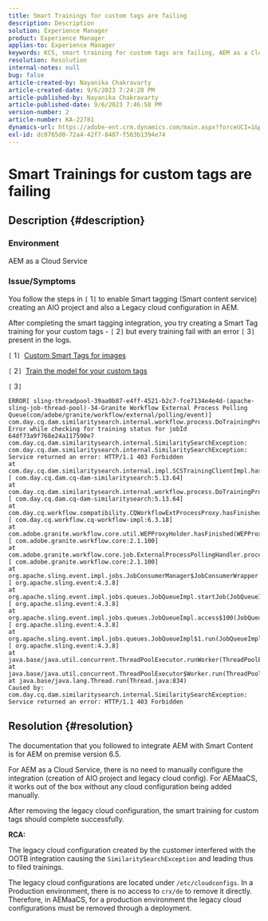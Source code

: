 ```yaml
---
title: Smart Trainings for custom tags are failing
description: Description
solution: Experience Manager
product: Experience Manager
applies-to: Experience Manager
keywords: KCS, smart training for custom tags are failing, AEM as a Cloud Service
resolution: Resolution
internal-notes: null
bug: false
article-created-by: Nayanika Chakravarty
article-created-date: 9/6/2023 7:24:28 PM
article-published-by: Nayanika Chakravarty
article-published-date: 9/6/2023 7:46:58 PM
version-number: 2
article-number: KA-22781
dynamics-url: https://adobe-ent.crm.dynamics.com/main.aspx?forceUCI=1&pagetype=entityrecord&etn=knowledgearticle&id=73838efb-ea4c-ee11-be6e-6045bd006a22
exl-id: dc0765d0-72a4-42f7-8407-f563b1394e74
---
```

# Smart Trainings for custom tags are failing

## Description {#description}


### Environment

AEM as a Cloud Service

### Issue/Symptoms

You follow the steps in `[` 1`]`  to enable Smart tagging (Smart content service) creating an AIO project and also a Legacy cloud configuration in AEM.

After completing the smart tagging integration, you try creating a Smart Tag training for your custom tags - `[` 2`]`  but every training fail with an error `[` 3`]`  present in the logs.

`[` 1`]`  [Custom Smart Tags for images](https://experienceleague.adobe.com/docs/experience-manager-learn/assets/metadata/custom-smart-tags.html)

`[` 2`]`  [Train the model for your custom tags](https://experienceleague.adobe.com/docs/experience-manager-cloud-service/content/assets/manage/smart-tags.html#train-model)

`[` 3`]`


```
ERROR[ sling-threadpool-39aa0b87-e4ff-4521-b2c7-fce7134e4e4d-(apache-sling-job-thread-pool)-34-Granite Workflow External Process Polling Queue(com/adobe/granite/workflow/external/polling/event)]  com.day.cq.dam.similaritysearch.internal.workflow.process.DoTrainingProcess Error while checking for training status for jobId 64df73a9f768e24a117590e7
com.day.cq.dam.similaritysearch.internal.SimilaritySearchException: com.day.cq.dam.similaritysearch.internal.SimilaritySearchException: Service returned an error: HTTP/1.1 403 Forbidden
at com.day.cq.dam.similaritysearch.internal.impl.SCSTrainingClientImpl.hasFinishedTraining(SCSTrainingClientImpl.java:203) [ com.day.cq.dam.cq-dam-similaritysearch:5.13.64] 
at com.day.cq.dam.similaritysearch.internal.workflow.process.DoTrainingProcess.hasFinished(DoTrainingProcess.java:95) [ com.day.cq.dam.cq-dam-similaritysearch:5.13.64] 
at com.day.cq.workflow.compatibility.CQWorkflowExtProcessProxy.hasFinished(CQWorkflowExtProcessProxy.java:82) [ com.day.cq.workflow.cq-workflow-impl:6.3.18] 
at com.adobe.granite.workflow.core.util.WEPProxyHolder.hasFinished(WEPProxyHolder.java:46) [ com.adobe.granite.workflow.core:2.1.100] 
at com.adobe.granite.workflow.core.job.ExternalProcessPollingHandler.process(ExternalProcessPollingHandler.java:119) [ com.adobe.granite.workflow.core:2.1.100] 
at org.apache.sling.event.impl.jobs.JobConsumerManager$JobConsumerWrapper.process(JobConsumerManager.java:502) [ org.apache.sling.event:4.3.8] 
at org.apache.sling.event.impl.jobs.queues.JobQueueImpl.startJob(JobQueueImpl.java:351) [ org.apache.sling.event:4.3.8] 
at org.apache.sling.event.impl.jobs.queues.JobQueueImpl.access$100(JobQueueImpl.java:60) [ org.apache.sling.event:4.3.8] 
at org.apache.sling.event.impl.jobs.queues.JobQueueImpl$1.run(JobQueueImpl.java:287) [ org.apache.sling.event:4.3.8] 
at java.base/java.util.concurrent.ThreadPoolExecutor.runWorker(ThreadPoolExecutor.java:1128)
at java.base/java.util.concurrent.ThreadPoolExecutor$Worker.run(ThreadPoolExecutor.java:628)
at java.base/java.lang.Thread.run(Thread.java:834)
Caused by: com.day.cq.dam.similaritysearch.internal.SimilaritySearchException: Service returned an error: HTTP/1.1 403 Forbidden
```



## Resolution {#resolution}


The documentation that you followed to integrate AEM with Smart Content is for AEM on premise version 6.5.

For AEM as a Cloud Service, there is no need to manually configure the integration (creation of AIO project and legacy cloud config). For AEMaaCS, it works out of the box without any cloud configuration being added manually.

After removing the legacy cloud configuration, the smart training for custom tags should complete successfully.

<b>RCA:</b>

The legacy cloud configuration created by the customer interfered with the OOTB integration causing the `SimilaritySearchException` and leading thus to filed trainings.

The legacy cloud configurations are located under `/etc/cloudconfigs`. In a Production environment, there is no access to `crx/de` to remove it directly. Therefore, in AEMaaCS, for a production environment the legacy cloud configurations must be removed through a deployment.
